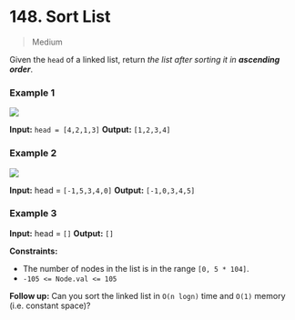 # 148. Sort List

> Medium

Given the `head` of a linked list, return _the list after sorting it in **ascending order**_.

### Example 1

![](https://assets.leetcode.com/uploads/2020/09/14/sort_list_1.jpg)

**Input:** `head = [4,2,1,3]`
**Output:** `[1,2,3,4]`

### Example 2

![](https://assets.leetcode.com/uploads/2020/09/14/sort_list_2.jpg)

**Input:** head = `[-1,5,3,4,0]`
**Output:** `[-1,0,3,4,5]`

### Example 3

**Input:** head = `[]`
**Output:** `[]`

**Constraints:**

-   The number of nodes in the list is in the range `[0, 5 * 104]`.
-   `-105 <= Node.val <= 105`

**Follow up:** Can you sort the linked list in `O(n logn)` time and `O(1)` memory (i.e. constant space)?
